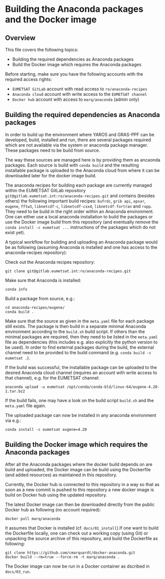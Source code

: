 Building the Anaconda packages and the Docker image
===================================================

Overview
--------

This file covers the following topics:

 - Building the required dependencies as Anaconda packages
 - Build the Docker image which requires the Anaconda packages

Before starting, make sure you have the following accounts
with the required access rights:

 - `EUMETSAT GitLab` account with read access to `ro/anaconda-recipes`
 - `Anaconda cloud` account with write access to the `EUMETSAT channel`
 - `Docker hub` account with access to `marq/anaconda` (admin only)


Building the required dependencies as Anaconda packages
-------------------------------------------------------

In order to build up the environment where YAROS and GRAS-PPF can be
developed, build, installed and run, there are several packages
required which are not available via the system or anaconda package
manager. These packages need to be build from source.

The way these sources are managed here is by providing them as
ancaonda packages. Each source is build with `conda build` and
the resulting installable package is uploaded to the Anaconda
cloud from where it can be downloaded later for the docker
image build.

The anaconda recipes for building each package are currently 
managed within the EUMETSAT GitLab repository
`git@gitlab.eumetsat.int:ro/anaconda-recipes.git`
and contains (besides others) the following important build recipes:
`bufrdc`, `grib api`, `epsar`, `eugene`, `fftw3`, `libnetcdf-c`,
`libnetcdf-cxx4`, `libnetcdf-fortran` and `ropp`. They need to be
build in the right order within an Anaconda environment. One can
either use a local anaconda installation to build the packages
or use the Docker image build from this repository (and eventually
remove the `conda install -c eumetsat ...` instructions of the
packages which do not exist yet).

A typical workflow for building and uploading an Anaconda package would
be as following (assuming Anaconda is installed and one has access to the
anaconda-recipes repository):

Check out the Anaconda recipes repository:
~~~~
git clone git@gitlab.eumetsat.int:ro/anaconda-recipes.git
~~~~

Make sure that Anaconda is installed:
~~~~
conda info
~~~~

Build a package from source, e.g.:
~~~~
cd anaconda-recipes/eugene/
conda build .
~~~~

Make sure that the source as given in the `meta.yaml` file for each package
still exists. The package is then build in a separate minimal Anaconda environment
according to the `build.sh` build script. If others than the minimal packages
are required, then they need to be listed in the `meta.yaml` file as dependencies
(this includes e.g. also explicitly the python version to be used). In order
to find external packages during the build, the external channel need to be
provided to the build command (e.g. `conda build -c eumetsat .`).


If the build was successful, the installable package can be uploaded
to the desired Anaconda cloud channel (requires an account with write
access to that channel), e.g. for the EUMETSAT channel:
~~~~
anaconda upload -u eumetsat /opt/conda/conda-bld/linux-64/eugene-4.20-1.tar.bz2
~~~~

If the build fails, one may have a look on the build script `build.sh` and
the `meta.yaml` file again.

The uploaded package can now be installed in any anaconda environment
via e.g.:
~~~~
conda install -c eumetsat eugene=4.20
~~~~


Building the Docker image which requires the Anaconda packages
--------------------------------------------------------------

After all the Anaconda packages where the docker build depends on are build
and uploaded, the Docker image can be build using the Dockerfile (and added
resources) as maintained in this repository.

Currently, the Docker hub is connected to this repository in a way 
so that as soon as a new commit is pushed to this repository a new
docker image is build on Docker hub using the updated repository.

The latest Docker image can then be downloaded directly from
the public Docker hub as following (no account required):
~~~~
docker pull marq/anaconda
~~~~

It assumes that Docker is installed (cf. `docs/01_install`).If one want
to build the Dockerfile locally, one can check out a working copy
(using Git) or unpacking the source archive of this repository, and
build the Dockerfile as following:
~~~~
git clone https://github.com/cmarquardt/docker-anaconda.git
docker build --rm=true --force-rm -t marq/anaconda .
~~~~

The Docker image can now be run in a Docker container as dscribed
in `docs/03_run`.


